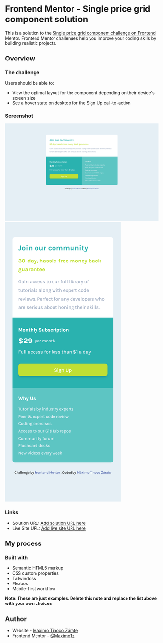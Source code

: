 # Frontend Mentor - Single price grid component solution

This is a solution to the [Single price grid component challenge on Frontend Mentor](https://www.frontendmentor.io/challenges/single-price-grid-component-5ce41129d0ff452fec5abbbc). Frontend Mentor challenges help you improve your coding skills by building realistic projects. 


## Overview

### The challenge

Users should be able to:

- View the optimal layout for the component depending on their device's screen size
- See a hover state on desktop for the Sign Up call-to-action

### Screenshot

![](./src/assets/screenshot.png)
![](./src/assets/mobile.png)


### Links

- Solution URL: [Add solution URL here](https://your-solution-url.com)
- Live Site URL: [Add live site URL here](https://your-live-site-url.com)

## My process

### Built with

- Semantic HTML5 markup
- CSS custom properties
- Tailwindcss
- Flexbox
- Mobile-first workflow

**Note: These are just examples. Delete this note and replace the list above with your own choices**


## Author

- Website - [Máximo Tinoco Zárate](https://github.com/MaximoTz/MaximoTz)
- Frontend Mentor - [@MaximoTz](https://www.frontendmentor.io/profile/MaximoTz)

